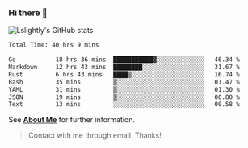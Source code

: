 ### Hi there 👋

![Lslightly's GitHub stats](https://github-readme-stats.vercel.app/api?username=lslightly&show_icons=true&theme=transparent)

<!--START_SECTION:waka-->

```txt
Total Time: 40 hrs 9 mins

Go           18 hrs 36 mins  ███████████▓░░░░░░░░░░░░░   46.34 %
Markdown     12 hrs 43 mins  ████████░░░░░░░░░░░░░░░░░   31.67 %
Rust         6 hrs 43 mins   ████▒░░░░░░░░░░░░░░░░░░░░   16.74 %
Bash         35 mins         ▒░░░░░░░░░░░░░░░░░░░░░░░░   01.47 %
YAML         31 mins         ▒░░░░░░░░░░░░░░░░░░░░░░░░   01.30 %
JSON         19 mins         ▒░░░░░░░░░░░░░░░░░░░░░░░░   00.80 %
Text         13 mins         ░░░░░░░░░░░░░░░░░░░░░░░░░   00.58 %
```

<!--END_SECTION:waka-->

See [**About Me**](https://lslightly.github.io/about) for further information.

> Contact with me through email. Thanks!

